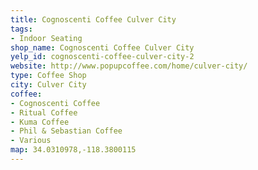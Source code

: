 ```yaml
---
title: Cognoscenti Coffee Culver City
tags:
- Indoor Seating
shop_name: Cognoscenti Coffee Culver City
yelp_id: cognoscenti-coffee-culver-city-2
website: http://www.popupcoffee.com/home/culver-city/
type: Coffee Shop
city: Culver City
coffee:
- Cognoscenti Coffee
- Ritual Coffee
- Kuma Coffee
- Phil & Sebastian Coffee
- Various
map: 34.0310978,-118.3800115
---
```

